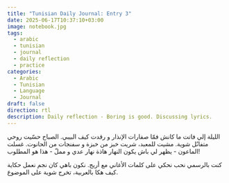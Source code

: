 ```yaml
---
title: "Tunisian Daily Journal: Entry 3"
date: 2025-06-17T10:37:10+03:00
image: notebook.jpg
tags:
  - arabic
  - tunisian
  - journal
  - daily reflection
  - practice
categories:
  - Arabic
  - Tunisian
  - Language
  - Journal
draft: false
direction: rtl
description: Daily reflection - Boring is good. Discussing lyrics.
---
```


الليلة إلي فاتت ما كانش فمّا صفارات الإنذار و رقدت كيف البيبي. الصباح حسّيت روحي متفاىٌل شوية.  مشيت للمعبد، شريت خبز من خبزة و سفنجات من الحانوت.  غسلت الماعون - يظهر لي باش يكون النهار هاذة نهار عدي و مملّ - هذا هو المطلوب!

كنت بالرسمي نحب نحكي على كلمات الأغاني مع أريج. نكون باهي كان نجم نعمل حكاية كيف هكا بالعربية، تخرج شوية على الموضوع.
